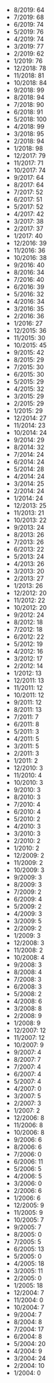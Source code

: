 *  8/2019: 64
*  7/2019: 68
*  6/2019: 74
*  5/2019: 76
*  4/2019: 74
*  3/2019: 77
*  2/2019: 62
*  1/2019: 76
*  12/2018: 78
*  11/2018: 81
*  10/2018: 84
*  9/2018: 99
*  8/2018: 94
*  7/2018: 90
*  6/2018: 91
*  5/2018: 100
*  4/2018: 99
*  3/2018: 95
*  2/2018: 94
*  1/2018: 98
*  12/2017: 79
*  11/2017: 71
*  10/2017: 74
*  9/2017: 64
*  8/2017: 64
*  7/2017: 52
*  6/2017: 51
*  5/2017: 52
*  4/2017: 42
*  3/2017: 38
*  2/2017: 37
*  1/2017: 40
*  12/2016: 39
*  11/2016: 36
*  10/2016: 38
*  9/2016: 40
*  8/2016: 34
*  7/2016: 40
*  6/2016: 39
*  5/2016: 32
*  4/2016: 34
*  3/2016: 35
*  2/2016: 36
*  1/2016: 27
*  12/2015: 36
*  11/2015: 30
*  10/2015: 45
*  9/2015: 42
*  8/2015: 29
*  7/2015: 30
*  6/2015: 30
*  5/2015: 29
*  4/2015: 32
*  3/2015: 29
*  2/2015: 29
*  1/2015: 29
*  12/2014: 27
*  11/2014: 23
*  10/2014: 24
*  9/2014: 29
*  8/2014: 32
*  7/2014: 24
*  6/2014: 24
*  5/2014: 28
*  4/2014: 24
*  3/2014: 25
*  2/2014: 24
*  1/2014: 24
*  12/2013: 25
*  11/2013: 21
*  10/2013: 22
*  9/2013: 24
*  8/2013: 26
*  7/2013: 26
*  6/2013: 22
*  5/2013: 24
*  4/2013: 26
*  3/2013: 20
*  2/2013: 27
*  1/2013: 26
*  12/2012: 20
*  11/2012: 22
*  10/2012: 20
*  9/2012: 24
*  8/2012: 18
*  7/2012: 18
*  6/2012: 22
*  5/2012: 19
*  4/2012: 16
*  3/2012: 17
*  2/2012: 14
*  1/2012: 13
*  12/2011: 13
*  11/2011: 12
*  10/2011: 12
*  9/2011: 12
*  8/2011: 13
*  7/2011: 7
*  6/2011: 8
*  5/2011: 3
*  4/2011: 5
*  3/2011: 5
*  2/2011: 3
*  1/2011: 2
*  12/2010: 3
*  11/2010: 4
*  10/2010: 3
*  9/2010: 3
*  8/2010: 3
*  7/2010: 4
*  6/2010: 4
*  5/2010: 2
*  4/2010: 3
*  3/2010: 3
*  2/2010: 2
*  1/2010: 2
*  12/2009: 2
*  11/2009: 2
*  10/2009: 3
*  9/2009: 3
*  8/2009: 3
*  7/2009: 2
*  6/2009: 4
*  5/2009: 2
*  4/2009: 3
*  3/2009: 5
*  2/2009: 2
*  1/2009: 3
*  12/2008: 3
*  11/2008: 2
*  10/2008: 4
*  9/2008: 3
*  8/2008: 4
*  7/2008: 3
*  6/2008: 3
*  5/2008: 2
*  4/2008: 6
*  3/2008: 8
*  2/2008: 9
*  1/2008: 9
*  12/2007: 12
*  11/2007: 12
*  10/2007: 9
*  9/2007: 4
*  8/2007: 7
*  7/2007: 4
*  6/2007: 4
*  5/2007: 4
*  4/2007: 0
*  3/2007: 5
*  2/2007: 3
*  1/2007: 2
*  12/2006: 8
*  11/2006: 8
*  10/2006: 8
*  9/2006: 6
*  8/2006: 6
*  7/2006: 0
*  6/2006: 11
*  5/2006: 5
*  4/2006: 5
*  3/2006: 0
*  2/2006: 6
*  1/2006: 6
*  12/2005: 9
*  11/2005: 9
*  10/2005: 7
*  9/2005: 7
*  8/2005: 0
*  7/2005: 5
*  6/2005: 13
*  5/2005: 0
*  4/2005: 18
*  3/2005: 11
*  2/2005: 0
*  1/2005: 18
*  12/2004: 7
*  11/2004: 0
*  10/2004: 7
*  9/2004: 7
*  8/2004: 8
*  7/2004: 17
*  6/2004: 8
*  5/2004: 20
*  4/2004: 9
*  3/2004: 24
*  2/2004: 10
*  1/2004: 0